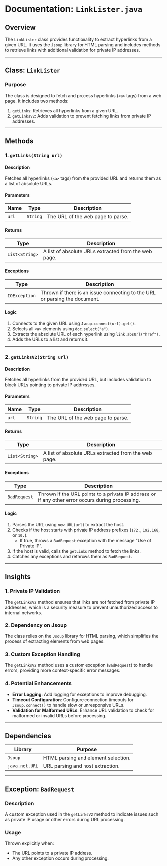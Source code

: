# Documentation: `LinkLister.java`

## Overview
The `LinkLister` class provides functionality to extract hyperlinks from a given URL. It uses the `Jsoup` library for HTML parsing and includes methods to retrieve links with additional validation for private IP addresses.

---

## Class: `LinkLister`

### Purpose
The class is designed to fetch and process hyperlinks (`<a>` tags) from a web page. It includes two methods:
1. `getLinks`: Retrieves all hyperlinks from a given URL.
2. `getLinksV2`: Adds validation to prevent fetching links from private IP addresses.

---

## Methods

### 1. `getLinks(String url)`
#### Description
Fetches all hyperlinks (`<a>` tags) from the provided URL and returns them as a list of absolute URLs.

#### Parameters
| Name | Type   | Description                     |
|------|--------|---------------------------------|
| `url` | `String` | The URL of the web page to parse. |

#### Returns
| Type          | Description                          |
|---------------|--------------------------------------|
| `List<String>` | A list of absolute URLs extracted from the web page. |

#### Exceptions
| Type          | Description                          |
|---------------|--------------------------------------|
| `IOException` | Thrown if there is an issue connecting to the URL or parsing the document. |

#### Logic
1. Connects to the given URL using `Jsoup.connect(url).get()`.
2. Selects all `<a>` elements using `doc.select("a")`.
3. Extracts the absolute URL of each hyperlink using `link.absUrl("href")`.
4. Adds the URLs to a list and returns it.

---

### 2. `getLinksV2(String url)`
#### Description
Fetches all hyperlinks from the provided URL, but includes validation to block URLs pointing to private IP addresses.

#### Parameters
| Name | Type   | Description                     |
|------|--------|---------------------------------|
| `url` | `String` | The URL of the web page to parse. |

#### Returns
| Type          | Description                          |
|---------------|--------------------------------------|
| `List<String>` | A list of absolute URLs extracted from the web page. |

#### Exceptions
| Type          | Description                          |
|---------------|--------------------------------------|
| `BadRequest`  | Thrown if the URL points to a private IP address or if any other error occurs during processing. |

#### Logic
1. Parses the URL using `new URL(url)` to extract the host.
2. Checks if the host starts with private IP address prefixes (`172.`, `192.168`, or `10.`).
   - If true, throws a `BadRequest` exception with the message "Use of Private IP".
3. If the host is valid, calls the `getLinks` method to fetch the links.
4. Catches any exceptions and rethrows them as `BadRequest`.

---

## Insights

### 1. **Private IP Validation**
The `getLinksV2` method ensures that links are not fetched from private IP addresses, which is a security measure to prevent unauthorized access to internal networks.

### 2. **Dependency on Jsoup**
The class relies on the `Jsoup` library for HTML parsing, which simplifies the process of extracting elements from web pages.

### 3. **Custom Exception Handling**
The `getLinksV2` method uses a custom exception (`BadRequest`) to handle errors, providing more context-specific error messages.

### 4. **Potential Enhancements**
- **Error Logging**: Add logging for exceptions to improve debugging.
- **Timeout Configuration**: Configure connection timeouts for `Jsoup.connect()` to handle slow or unresponsive URLs.
- **Validation for Malformed URLs**: Enhance URL validation to check for malformed or invalid URLs before processing.

---

## Dependencies
| Library | Purpose                          |
|---------|----------------------------------|
| `Jsoup` | HTML parsing and element selection. |
| `java.net.URL` | URL parsing and host extraction. |

---

## Exception: `BadRequest`
### Description
A custom exception used in the `getLinksV2` method to indicate issues such as private IP usage or other errors during URL processing.

### Usage
Thrown explicitly when:
- The URL points to a private IP address.
- Any other exception occurs during processing.

